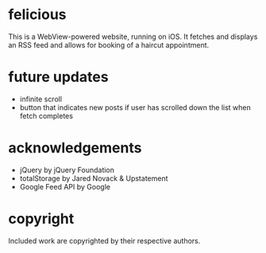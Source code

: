 felicious
=========
This is a WebView-powered website, running on iOS. It fetches and displays an RSS feed and allows for booking of a haircut appointment.

future updates
==============
- infinite scroll
- button that indicates new posts if user has scrolled down the list when fetch completes

acknowledgements
================
- jQuery by jQuery Foundation
- totalStorage by Jared Novack & Upstatement
- Google Feed API by Google

copyright
=========
Included work are copyrighted by their respective authors.

